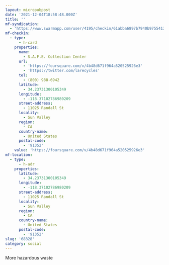 ```yaml
---
layout: micropubpost
date: '2021-12-04T18:58:48.000Z'
title: ''
mf-syndication:
  - 'https://www.swarmapp.com/user/4195/checkin/61abba6897b7940b97554138'
mf-checkin:
  - type:
      - h-card
    properties:
      name:
        - S.A.F.E. Collection Center
      url:
        - 'https://foursquare.com/v/4b48d671f964a520525926e3'
        - 'https://twitter.com/larecycles'
      tel:
        - (800) 988-6942
      latitude:
        - 34.23731300105349
      longitude:
        - -118.37102786980209
      street-address:
        - 11025 Randall St
      locality:
        - Sun Valley
      region:
        - CA
      country-name:
        - United States
      postal-code:
        - '91352'
    value: 'https://foursquare.com/v/4b48d671f964a520525926e3'
mf-location:
  - type:
      - h-adr
    properties:
      latitude:
        - 34.23731300105349
      longitude:
        - -118.37102786980209
      street-address:
        - 11025 Randall St
      locality:
        - Sun Valley
      region:
        - CA
      country-name:
        - United States
      postal-code:
        - '91352'
slug: '68328'
category: social
---
```

More hazardous waste

